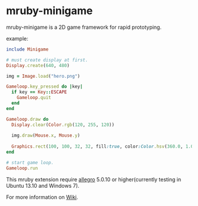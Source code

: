 mruby-minigame
==============

mruby-minigame is a 2D game framework for rapid prototyping.

example:

``` ruby
include Minigame

# must create display at first.
Display.create(640, 480)

img = Image.load("hero.png")

Gameloop.key_pressed do |key|
  if key == Key::ESCAPE
    Gameloop.quit
  end
end

Gameloop.draw do
  Display.clear(Color.rgb(120, 255, 120))
  
  img.draw(Mouse.x, Mouse.y)
  
  Graphics.rect(100, 100, 32, 32, fill:true, color:Color.hsv(360.0, 1.0, 0.5))
end

# start game loop.
Gameloop.run
```

This mruby extension require [allegro](http://alleg.sourceforge.net) 5.0.10 or higher(currently testing in Ubuntu 13.10 and Windows 7).

For more information on [Wiki](https://github.com/bggd/mruby-minigame/wiki).

